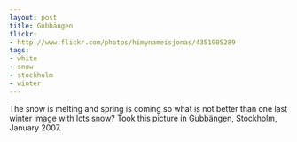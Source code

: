```yaml
---
layout: post
title: Gubbängen
flickr:
- http://www.flickr.com/photos/himynameisjonas/4351905289
tags:
- white
- snow
- stockholm
- winter
---
```

The snow is melting and spring is coming so what is not better than one last winter image with lots snow? Took this picture in Gubbängen, Stockholm, January 2007.
